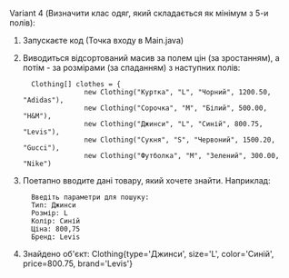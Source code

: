 Variant 4 (Визначити клас одяг, який складається як мінімум з 5-и полів):
1) Запускаєте код (Точка входу в Main.java)
2) Виводиться відсортований масив за полем цін (за зростанням), а потім - за розмірами (за спаданням) з наступних полів:
   
         Clothing[] clothes = {
                      new Clothing("Куртка", "L", "Чорний", 1200.50, "Adidas"),
                      new Clothing("Сорочка", "M", "Білий", 500.00, "H&M"),
                      new Clothing("Джинси", "L", "Синій", 800.75, "Levis"),
                      new Clothing("Сукня", "S", "Червоний", 1500.20, "Gucci"),
                      new Clothing("Футболка", "M", "Зелений", 300.00, "Nike")
4) Поетапно вводите дані товару, який хочете знайти. Наприклад:
   
         Введіть параметри для пошуку:
         Тип: Джинси
         Розмір: L
         Колір: Синій
         Ціна: 800,75
         Бренд: Levis
5) Знайдено об'єкт: Clothing{type='Джинси', size='L', color='Синій', price=800.75, brand='Levis'}
